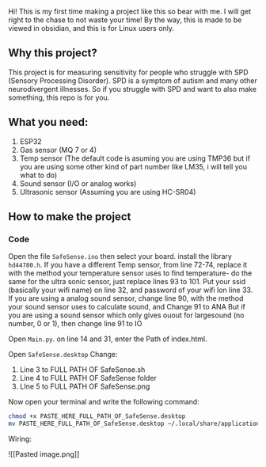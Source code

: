 Hi! This is my first time making a project like this so bear with me. I will get right to the chase to not waste your time! By the way, this is made to be viewed in obsidian, and this is for Linux users only.

## Why this project?

This project is for measuring sensitivity for people who struggle with SPD (Sensory Processing Disorder). SPD is a symptom of autism and many other neurodivergent illnesses. So if you struggle with SPD and want to also make something, this repo is for you.

## What you need:

1.  ESP32
2. Gas sensor (MQ 7 or 4)
3. Temp sensor (The default code is asuming you are using TMP36 but if you are using some other kind of part number like LM35, i will tell you what to do)
4. Sound sensor (I/O or analog works)
5. Ultrasonic sensor (Assuming you are using HC-SR04)


## How to make the project

### Code
Open the file `SafeSense.ino` then select your board. install the library `hd44780.h`. If you have a different Temp sensor, from line 72-74, replace it with the method your temperature sensor uses to find temperature- do the same for the ultra sonic sensor, just replace lines 93 to 101. Put your ssid (basically your wifi name) on line 32, and password of your wifi lon line 33. 
If you are using a analog sound sensor, change line 90, with the method your sound sensor uses to calculate sound, and Change 91 to ANA
But if you are using a sound sensor which only gives ouout for largesound (no number, 0 or 1), then change line 91 to IO


Open `Main.py`. on line 14 and 31, enter the Path of index.html.

Open `SafeSense.desktop` Change:
1. Line 3 to FULL PATH OF SafeSense.sh
2. Line 4 to FULL PATH OF SafeSense folder
3. LIne 5 to FULL PATH OF SafeSense.png

Now open your terminal and write the following command:

```bash
chmod +x PASTE_HERE_FULL_PATH_OF_SafeSense.desktop
mv PASTE_HERE_FULL_PATH_OF_SafeSense.desktop ~/.local/share/applications/
```

Wiring:

![[Pasted image.png]]


